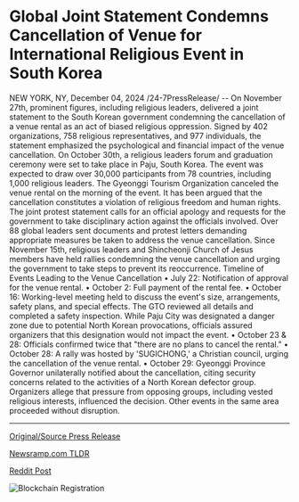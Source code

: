 # Global Joint Statement Condemns Cancellation of Venue for International Religious Event in South Korea

NEW YORK, NY, December 04, 2024 /24-7PressRelease/ -- On November 27th, prominent figures, including religious leaders, delivered a joint statement to the South Korean government condemning the cancellation of a venue rental as an act of biased religious oppression. Signed by 402 organizations, 758 religious representatives, and 977 individuals, the statement emphasized the psychological and financial impact of the venue cancellation.  On October 30th, a religious leaders forum and graduation ceremony were set to take place in Paju, South Korea. The event was expected to draw over 30,000 participants from 78 countries, including 1,000 religious leaders. The Gyeonggi Tourism Organization canceled the venue rental on the morning of the event. It has been argued that the cancellation constitutes a violation of religious freedom and human rights.  The joint protest statement calls for an official apology and requests for the government to take disciplinary action against the officials involved. Over 88 global leaders sent documents and protest letters demanding appropriate measures be taken to address the venue cancellation.  Since November 15th, religious leaders and Shincheonji Church of Jesus members have held rallies condemning the venue cancellation and urging the government to take steps to prevent its reoccurrence.  Timeline of Events Leading to the Venue Cancellation • July 22: Notification of approval for the venue rental. • October 2: Full payment of the rental fee. • October 16: Working-level meeting held to discuss the event's size, arrangements, safety plans, and special effects. The GTO reviewed all details and completed a safety inspection. While Paju City was designated a danger zone due to potential North Korean provocations, officials assured organizers that this designation would not impact the event. • October 23 & 28: Officials confirmed twice that "there are no plans to cancel the rental." • October 28: A rally was hosted by 'SUGICHONG,' a Christian council, urging the cancellation of the venue rental. • October 29: Gyeonggi Province Governor unilaterally notified about the cancellation, citing security concerns related to the activities of a North Korean defector group. Organizers allege that pressure from opposing groups, including vested religious interests, influenced the decision. Other events in the same area proceeded without disruption. 

---

[Original/Source Press Release](https://www.24-7pressrelease.com/press-release/516771/global-joint-statement-condemns-cancellation-of-venue-for-international-religious-event-in-south-korea)
                    

[Newsramp.com TLDR](https://newsramp.com/curated-news/prominent-figures-condemn-venue-rental-cancellation-in-south-korea/c7ca22db0ac7ecd732495989317f3de9) 

 



[Reddit Post](https://www.reddit.com/r/newsramp/comments/1h6b9p4/prominent_figures_condemn_venue_rental/) 



![Blockchain Registration](https://cdn.newsramp.app/24-7PressRelease/qrcode/2412/4/navy_tjk.webp)